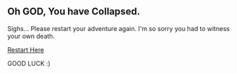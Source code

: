 ## Oh GOD, You have Collapsed.
Sighs... Please restart your adventure again. I'm so sorry you had to witness your own death.


[Restart Here](go-out.md)

GOOD LUCK :)